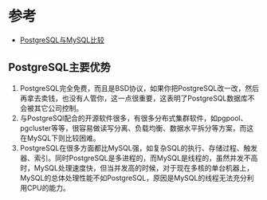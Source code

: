 # 参考

- [PostgreSQL与MySQL比较](https://www.cnblogs.com/geekmao/p/8541817.html)

## PostgreSQL主要优势

1. PostgreSQL完全免费，而且是BSD协议，如果你把PostgreSQL改一改，然后再拿去卖钱，也没有人管你，这一点很重要，这表明了PostgreSQL数据库不会被其它公司控制。
2. 与PostgreSQl配合的开源软件很多，有很多分布式集群软件，如pgpool、pgcluster等等，很容易做读写分离、负载均衡、数据水平拆分等方案，而这在MySQL下则比较困难。
3. PostgreSQL在很多方面都比MySQL强，如复杂SQL的执行、存储过程、触发器、索引。同时PostgreSQL是多进程的，而MySQL是线程的，虽然并发不高时，MySQL处理速度快，但当并发高的时候，对于现在多核的单台机器上，MySQL的总体处理性能不如PostgreSQL，原因是MySQL的线程无法充分利用CPU的能力。

